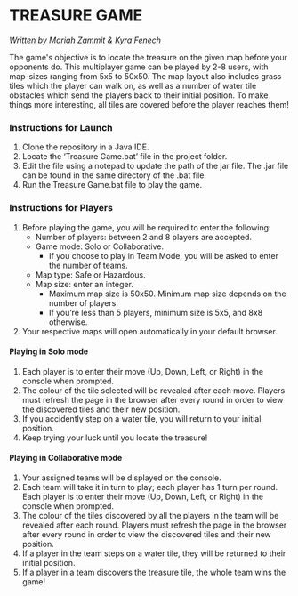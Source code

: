 
# TREASURE GAME 

*Written by Mariah Zammit & Kyra Fenech*

The game's objective is to locate the treasure on the given map before your opponents do. This multiplayer game can be played by 2-8 users, with map-sizes ranging from 5x5 to 50x50. The map layout also includes grass tiles which the player can walk on, as well as a number of water tile obstacles which send the players back to their initial position. To make things more interesting, all tiles are covered before the player reaches them!


### Instructions for Launch

1. Clone the repository in a Java IDE.
2. Locate the ‘Treasure Game.bat’ file in the project folder.
3. Edit the file using a notepad to update the path of the jar file. The .jar file can be found in the same directory of the .bat file.
4. Run the Treasure Game.bat file to play the game.


### Instructions for Players

1.	Before playing the game, you will be required to enter the following:
    - Number of players: between 2 and 8 players are accepted.
    - Game mode: Solo or Collaborative. 
        - If you choose to play in Team Mode, you will be asked to enter the number of teams.
    - Map type: Safe or Hazardous.
    -	Map size: enter an integer. 
        - Maximum map size is 50x50. Minimum map size depends on the number of players. 
        - If you’re less than 5 players, minimum size is 5x5, and 8x8 otherwise.
2.	Your respective maps will open automatically in your default browser.

#### Playing in Solo mode

1.	Each player is to enter their move (Up, Down, Left, or Right) in the console when prompted. 
2.	The colour of the tile selected will be revealed after each move. Players must refresh the page in the browser after every round in order to view the discovered tiles and their new position.
3.	If you accidently step on a water tile, you will return to your initial position.
4.	Keep trying your luck until you locate the treasure!

#### Playing in Collaborative mode
 
1.	Your assigned teams will be displayed on the console.
2.	Each team will take it in turn to play; each player has 1 turn per round.  Each player is to enter their move (Up, Down, Left, or Right) in the console when prompted. 
3.	The colour of the tiles discovered by all the players in the team will be revealed after each round. Players must refresh the page in the browser after every round in order to view the discovered tiles and their new position.
4.	If a player in the team steps on a water tile, they will be returned to their initial position.
5.	If a player in a team discovers the treasure tile, the whole team wins the game!


